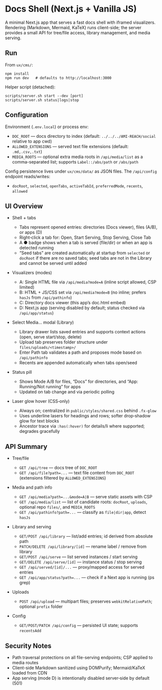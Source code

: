 # Docs Shell (Next.js + Vanilla JS)

A minimal Next.js app that serves a fast docs shell with iframed visualizers. Rendering (Markdown, Mermaid, KaTeX) runs client-side; the server provides a small API for tree/file access, library management, and media serving.

## Run

From `ux/cms/`:

```
npm install
npm run dev   # defaults to http://localhost:3000
```

Helper script (detached):

```
scripts/server.sh start --dev [port]
scripts/server.sh status|logs|stop
```

## Configuration

Environment (`.env.local`) or process env:

- `DOC_ROOT` — docs directory to index (default: `../../../AMI-REACH/social` relative to app cwd)
- `ALLOWED_EXTENSIONS` — served text file extensions (default: `.md,.csv,.txt`)
- `MEDIA_ROOTS` — optional extra media roots in `/api/media/list` as a comma-separated list; supports `Label::/abs/path` or `/abs/path`

Config persistence lives under `ux/cms/data/` as JSON files. The `/api/config` endpoint reads/writes:

- `docRoot`, `selected`, `openTabs`, `activeTabId`, `preferredMode`, `recents`, `allowed`

## UI Overview

- Shell + tabs
  - Tabs represent opened entries: directories (Docs viewer), files (A/B), or apps (D)
  - Right‑click a tab for: Open, Start Serving, Stop Serving, Close Tab
  - A ● badge shows when a tab is served (file/dir) or when an app is detected running
  - “Seed tabs” are created automatically at startup from `selected` or `docRoot` if there are no saved tabs; seed tabs are not in the Library and cannot be served until added

- Visualizers (modes)
  - A: Single HTML file via `/api/media?mode=A` (inline script allowed, CSP limited)
  - B: HTML + JS/CSS set via `/api/media?mode=B` (no inline; prefers `hasJs` from `/api/pathinfo`)
  - C: Directory docs viewer (this app’s doc.html embed)
  - D: Next.js app (serving disabled by default; status checked via `/api/app/status`)

- Select Media… modal (Library)
  - Library drawer lists saved entries and supports context actions (open, serve start/stop, delete)
  - Upload tab preserves folder structure under `files/uploads/<timestamp>/`
  - Enter Path tab validates a path and proposes mode based on `/api/pathinfo`
  - Recents are appended automatically when tabs open/seed

- Status pill
  - Shows Mode A/B for files, “Docs” for directories, and “App: Running/Not running” for apps
  - Updated on tab change and via periodic polling

- Laser glow hover (CSS‑only)
  - Always on; centralized in `public/styles/shared.css` behind `.fx-glow`
  - Uses underline lasers for headings and rows; softer drop‑shadow glow for text blocks
  - Ancestor trace via `:has(:hover)` for details/li where supported; degrades gracefully

## API Summary

- Tree/file
  - `GET /api/tree` — docs tree of `DOC_ROOT`
  - `GET /api/file?path=...` — text file content from `DOC_ROOT` (extensions filtered by `ALLOWED_EXTENSIONS`)

- Media and path info
  - `GET /api/media?path=...&mode=A|B` — serve static assets with CSP
  - `GET /api/media/list` — list of candidate roots: `docRoot`, `uploads`, optional repo `files/`, and `MEDIA_ROOTS`
  - `GET /api/pathinfo?path=...` — classify as `file|dir|app`, detect `hasJs`

- Library and serving
  - `GET/POST /api/library` — list/add entries; id derived from absolute path
  - `PATCH/DELETE /api/library/[id]` — rename label / remove from library
  - `GET/POST /api/serve` — list served instances / start serving
  - `GET/DELETE /api/serve/[id]` — instance status / stop serving
  - `GET /api/served/[id]/...` — proxy/mapped access for served entries
  - `GET /api/app/status?path=...` — check if a Next app is running (ps grep)

- Uploads
  - `POST /api/upload` — multipart files; preserves `webkitRelativePath`; optional `prefix` folder

- Config
  - `GET/POST/PATCH /api/config` — persisted UI state; supports `recentsAdd`

## Security Notes

- Path traversal protections on all file-serving endpoints; CSP applied to media routes
- Client-side Markdown sanitized using DOMPurify; Mermaid/KaTeX loaded from CDN
- App serving (mode D) is intentionally disabled server‑side by default (501)
